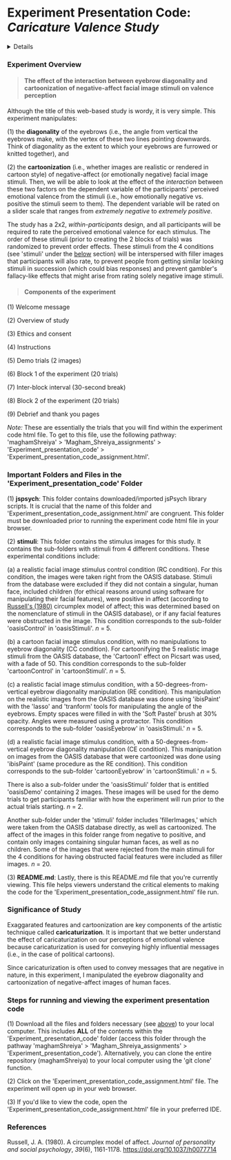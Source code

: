 # Experiment Presentation Code: *Caricature Valence Study*

<details>

-   [Experiment Overview](#experiment-overview)
-   [Important Folders and Files in the Experiment_presentation_code Folder](#important-folders-and-files-in-the-experiment_presentation_code-folder)
-   [Significance of Study](#significance-of-study)
-   [Running and Viewing Experiment Presentation Code](#steps-for-running-and-viewing-the-experiment-presentation-code)
-   [References](#references)

</details>

### **Experiment Overview** 
> #### The effect of the interaction between eyebrow diagonality and cartoonization of negative-affect facial image stimuli on valence perception

Although the title of this web-based study is wordy, it is very simple. This experiment manipulates:

(1) the **diagonality** of the eyebrows (i.e., the angle from vertical the eyebrows make, with the vertex of these two lines pointing downwards. Think of diagonality as the extent to which your eyebrows are furrowed or knitted together), and

(2) the **cartoonization** (i.e., whether images are realistic or rendered in cartoon style)
of negative-affect (or emotionally negative) facial image stimuli. Then, we will be able to look at the effect of the *interaction* between these two factors on the dependent variable of the participants' perceived emotional valence from the stimuli (i.e., how emotionally negative vs. positive the stimuli seem to them). The dependent variable will be rated on a slider scale that ranges from *extremely negative* to *extremely positive*.

The study has a 2x2, *within-participants* design, and all participants will be required to rate the perceived emotional valence for each stimulus. The order of these stimuli (prior to creating the 2 blocks of trials) was randomized to prevent order effects. These stimuli from the 4 conditions (see 'stimuli' under the [below](#important-folders-and-files-in-the-experiment_presentation_code-folder) section) will be interspersed with filler images that participants will also rate, to prevent people from getting similar looking stimuli in succession (which could bias responses) and prevent gambler's fallacy-like effects that might arise from rating solely negative image stimuli.

> #### Components of the experiment

(1) Welcome message

(2) Overview of study

(3) Ethics and consent

(4) Instructions

(5) Demo trials (2 images)

(6) Block 1 of the experiment (20 trials)

(7) Inter-block interval (30-second break)

(8) Block 2 of the experiment (20 trials)

(9) Debrief and thank you pages


*Note:* These are essentially the trials that you will find within the experiment code html file. 
To get to this file, use the following pathway: 'maghamShreiya' \> 'Magham_Shreiya_assignments' 
\> 'Experiment_presentation_code' \> 'Experiment_presentation_code_assignment.html'.


### **Important Folders and Files in the 'Experiment_presentation_code' Folder**

(1) **jspsych**: This folder contains downloaded/imported jsPsych
    library scripts. It is crucial that the name of this folder and 
    'Experiment_presentation_code_assignment.html' are congruent. This folder 
    must be downloaded prior to running the experiment code html file in
    your browser. 
    
(2) **stimuli**: This folder contains the stimulus images for this study. It
    contains the sub-folders with stimuli from 4 different conditions. These
    experimental conditions include: 
    
  (a) a realistic facial image stimulus control condition (RC condition). For 
  this condition, the images were taken right from the OASIS database. Stimuli 
  from the database were excluded if they did not contain a singular, human face, 
  included children (for ethical reasons around using software for manipulating 
  their facial features), were positive in affect (according to [Russell's (1980)](#references) 
  circumplex model of affect; this was determined based on the nomenclature 
  of stimuli in the OASIS database), or if any facial features were obstructed in
  the image. This condition corresponds to the sub-folder 'oasisControl' 
  in 'oasisStimuli'. *n* = 5. 
      
  (b) a cartoon facial image stimulus condition, with no manipulations to eyebrow 
  diagonality (CC condition). For cartoonifying the 5 realistic image stimuli 
  from the OASIS database, the 'Cartoon1' effect on Picsart was used, with a fade 
  of 50. This condition corresponds to the sub-folder 'cartoonControl' in 'cartoonStimuli'.
  *n* = 5.
      
  (c) a realistic facial image stimulus condition, with a 50-degrees-from-vertical eyebrow 
  diagonality manipulation (RE condition). This manipulation on the realistic images from the 
  OASIS database was done using 'ibisPaint' with the 'lasso' and 'tranform' tools for 
  manipulating the angle of the eyebrows. Empty spaces were filled in with the 'Soft Pastel' 
  brush at 30% opacity. Angles were measured using a protractor. This condition corresponds 
  to the sub-folder 'oasisEyebrow' in 'oasisStimuli.' *n* = 5.
      
  (d) a realistic facial image stimulus condition, with a 50-degrees-from-vertical eyebrow 
  diagonality manipulation (CE condition). This manipulation on images from the OASIS 
  database that were cartoonized was done using 'ibisPaint' (same procedure as the 
  RE condition). This condition corresponds to the sub-folder 'cartoonEyebrow' in 
  'cartoonStimuli.' *n* = 5.  
      
  There is also a sub-folder under the 'oasisStimuli' folder that is entitled 'oasisDemo' containing 2 images. These images will be used for the demo trials 
  to get participants familiar with how the experiment will run prior to the actual trials starting. *n* = 2.
      
  Another sub-folder under the 'stimuli' folder includes 'fillerImages,' which were taken 
  from the OASIS database directly, as well as cartoonized. The affect of the images in this
  folder range from negative to positive, and contain only images containing singular 
  human faces, as well as no children. Some of the images that were rejected from the main stimuli 
  for the 4 conditions for having obstructed facial features were included as filler images.
  *n* = 20.

(3) **README.md**: Lastly, there is this README.md file that you're
    currently viewing. This file helps viewers understand the critical
    elements to making the code for the 'Experiment_presentation_code_assignment.html'
    file run.
    
    
### **Significance of Study**
Exaggarated features and cartoonization are key components of the artistic technique 
called **caricaturization**. It is important that we better understand the effect of 
caricaturization on our perceptions of emotional valence because caricaturization 
is used for conveying highly influential messages (i.e., in the case of political 
cartoons). 

Since caricaturization is often used to convey messages that are negative in nature, 
in this experiment, I manipulated the eyebrow diagonality and cartoonization of negative-affect 
images of human faces. 

### **Steps for running and viewing the experiment presentation code**

(1) Download all the files and folders necessary (see [above](#important-folders-and-files-in-the-experiment_presentation_code-folder)) to your local computer. 
    This includes **ALL** of the contents within the 'Experiment_presentation_code' folder (access this 
    folder through the pathway 'maghamShreiya' \> 'Magham_Shreiya_assignments' \> 'Experiment_presentation_code'). 
    Alternatively, you can clone the entire repository (maghamShreiya) to your local computer using the 'git clone' function.

(2) Click on the 'Experiment_presentation_code_assignment.html' file. The experiment
    will open up in your web browser.

(3) If you'd like to view the code, open the 'Experiment_presentation_code_assignment.html' 
    file in your preferred IDE.
    
### **References**
Russell, J. A. (1980). A circumplex model of affect. *Journal of personality and social psychology*, 
    *39*(6), 1161-1178. https://doi.org/10.1037/h0077714